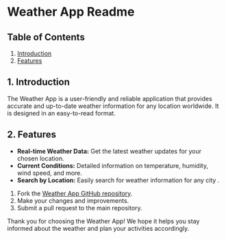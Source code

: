 # Weather App Readme

## Table of Contents
1. [Introduction](#introduction)
2. [Features](#features)


## 1. Introduction
The Weather App is a user-friendly and reliable application that provides accurate and up-to-date weather information for any location worldwide. It is designed in an easy-to-read format.

## 2. Features
- **Real-time Weather Data:** Get the latest weather updates for your chosen location.
- **Current Conditions:** Detailed information on temperature, humidity, wind speed, and more.
- **Search by Location:** Easily search for weather information for any city .


1. Fork the [Weather App GitHub repository](https://github.com/Anirudha0702/weather-app).
2. Make your changes and improvements.
3. Submit a pull request to the main repository.


Thank you for choosing the Weather App! We hope it helps you stay informed about the weather and plan your activities accordingly.
